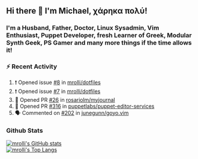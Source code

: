 ## Hi there 👋 I'm Michael, χάρηκα πολύ!

<!--
**mrolli/mrolli** is a ✨ _special_ ✨ repository because its `README.md` (this file) appears on your GitHub profile.

Here are some ideas to get you started:

- 🔭 I’m currently working on ...
- 🌱 I’m currently learning ...
- 👯 I’m looking to collaborate on ...
- 🤔 I’m looking for help with ...
- 💬 Ask me about ...
- 📫 How to reach me: ...
- 😄 Pronouns: ...
- ⚡ Fun fact: ...
-->

### I'm a Husband, Father, Doctor, Linux Sysadmin, Vim Enthusiast, Puppet Developer, fresh Learner of Greek, Modular Synth Geek, PS Gamer and many more things if the time allows it!

### :zap: Recent Activity

<!--START_SECTION:activity-->
1. ❗️ Opened issue [#8](https://github.com/mrolli/dotfiles/issues/8) in [mrolli/dotfiles](https://github.com/mrolli/dotfiles)
2. ❗️ Opened issue [#7](https://github.com/mrolli/dotfiles/issues/7) in [mrolli/dotfiles](https://github.com/mrolli/dotfiles)
3. 💪 Opened PR [#26](https://github.com/rosariolm/myjournal/pull/26) in [rosariolm/myjournal](https://github.com/rosariolm/myjournal)
4. 💪 Opened PR [#316](https://github.com/puppetlabs/puppet-editor-services/pull/316) in [puppetlabs/puppet-editor-services](https://github.com/puppetlabs/puppet-editor-services)
5. 🗣 Commented on [#202](https://github.com/junegunn/goyo.vim/issues/202) in [junegunn/goyo.vim](https://github.com/junegunn/goyo.vim)
<!--END_SECTION:activity-->

### Github Stats
[![mrolli's GitHub stats](https://github-readme-stats.vercel.app/api?username=mrolli&count_private=true&show_icons=true&theme=onedark)](https://github.com/anuraghazra/github-readme-stats)  
[![mrolli's Top Langs](https://github-readme-stats.vercel.app/api/top-langs/?username=mrolli&count_private=true&theme=onedark&hide=c%2B%2B,c,html,cmake,makefile&layout=compact)](https://github.com/anuraghazra/github-readme-stats)
